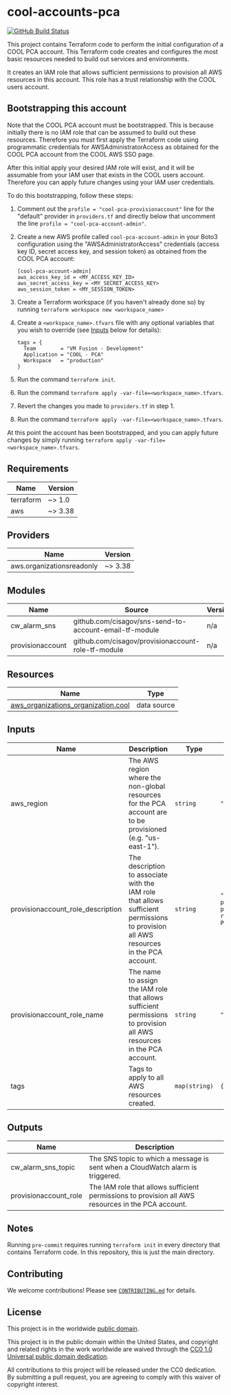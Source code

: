 # cool-accounts-pca #

[![GitHub Build Status](https://github.com/cisagov/cool-accounts-pca/workflows/build/badge.svg)](https://github.com/cisagov/cool-accounts-pca/actions)

This project contains Terraform code to perform the initial configuration
of a COOL PCA account. This Terraform code creates and configures the
most basic resources needed to build out services and environments.

It creates an IAM role that allows sufficient permissions to provision all
AWS resources in this account. This role has a trust relationship with the
COOL users account.

## Bootstrapping this account ##

Note that the COOL PCA account must be bootstrapped. This is because
initially there is no IAM role that can be assumed to build out these
resources. Therefore you must first apply the Terraform code using
programmatic credentials for AWSAdministratorAccess as obtained for the
COOL PCA account from the COOL AWS SSO page.

After this initial apply your desired IAM role will exist, and it will
be assumable from your IAM user that exists in the COOL users
account. Therefore you can apply future changes using your IAM user
credentials.

To do this bootstrapping, follow these steps:

1. Comment out the `profile = "cool-pca-provisionaccount"`
   line for the "default" provider in `providers.tf` and directly
   below that uncomment the line `profile = "cool-pca-account-admin"`.
1. Create a new AWS profile called `cool-pca-account-admin`
   in your Boto3 configuration using the "AWSAdministratorAccess"
   credentials (access key ID, secret access key, and session token)
   as obtained from the COOL PCA account:

   ```console
   [cool-pca-account-admin]
   aws_access_key_id = <MY_ACCESS_KEY_ID>
   aws_secret_access_key = <MY_SECRET_ACCESS_KEY>
   aws_session_token = <MY_SESSION_TOKEN>
   ```

1. Create a Terraform workspace (if you haven't already done so) by running
   `terraform workspace new <workspace_name>`
1. Create a `<workspace_name>.tfvars` file with any optional variables
   that you wish to override (see [Inputs](#inputs) below for
   details):

   ```hcl
   tags = {
     Team        = "VM Fusion - Development"
     Application = "COOL - PCA"
     Workspace   = "production"
   }
   ```

1. Run the command `terraform init`.
1. Run the command `terraform apply
   -var-file=<workspace_name>.tfvars`.
1. Revert the changes you made to `providers.tf` in step 1.
1. Run the command `terraform apply
    -var-file=<workspace_name>.tfvars`.

At this point the account has been bootstrapped, and you can apply
future changes by simply running `terraform apply
-var-file=<workspace_name>.tfvars`.

## Requirements ##

| Name | Version |
|------|---------|
| terraform | ~> 1.0 |
| aws | ~> 3.38 |

## Providers ##

| Name | Version |
|------|---------|
| aws.organizationsreadonly | ~> 3.38 |

## Modules ##

| Name | Source | Version |
|------|--------|---------|
| cw\_alarm\_sns | github.com/cisagov/sns-send-to-account-email-tf-module | n/a |
| provisionaccount | github.com/cisagov/provisionaccount-role-tf-module | n/a |

## Resources ##

| Name | Type |
|------|------|
| [aws_organizations_organization.cool](https://registry.terraform.io/providers/hashicorp/aws/latest/docs/data-sources/organizations_organization) | data source |

## Inputs ##

| Name | Description | Type | Default | Required |
|------|-------------|------|---------|:--------:|
| aws\_region | The AWS region where the non-global resources for the PCA account are to be provisioned (e.g. "us-east-1"). | `string` | `"us-east-1"` | no |
| provisionaccount\_role\_description | The description to associate with the IAM role that allows sufficient permissions to provision all AWS resources in the PCA account. | `string` | `"Allows sufficient permissions to provision all AWS resources in the PCA account."` | no |
| provisionaccount\_role\_name | The name to assign the IAM role that allows sufficient permissions to provision all AWS resources in the PCA account. | `string` | `"ProvisionAccount"` | no |
| tags | Tags to apply to all AWS resources created. | `map(string)` | `{}` | no |

## Outputs ##

| Name | Description |
|------|-------------|
| cw\_alarm\_sns\_topic | The SNS topic to which a message is sent when a CloudWatch alarm is triggered. |
| provisionaccount\_role | The IAM role that allows sufficient permissions to provision all AWS resources in the PCA account. |

## Notes ##

Running `pre-commit` requires running `terraform init` in every directory that
contains Terraform code. In this repository, this is just the main directory.

## Contributing ##

We welcome contributions!  Please see [`CONTRIBUTING.md`](CONTRIBUTING.md) for
details.

## License ##

This project is in the worldwide [public domain](LICENSE).

This project is in the public domain within the United States, and
copyright and related rights in the work worldwide are waived through
the [CC0 1.0 Universal public domain
dedication](https://creativecommons.org/publicdomain/zero/1.0/).

All contributions to this project will be released under the CC0
dedication. By submitting a pull request, you are agreeing to comply
with this waiver of copyright interest.
